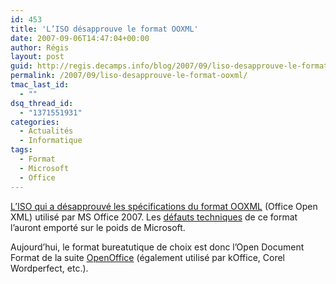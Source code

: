 ```yaml
---
id: 453
title: 'L’ISO désapprouve le format OOXML'
date: 2007-09-06T14:47:04+00:00
author: Régis
layout: post
guid: http://regis.decamps.info/blog/2007/09/liso-desapprouve-le-format-ooxml/
permalink: /2007/09/liso-desapprouve-le-format-ooxml/
tmac_last_id:
  - ""
dsq_thread_id:
  - "1371551931"
categories:
  - Actualités
  - Informatique
tags:
  - Format
  - Microsoft
  - Office
---
```

[L’ISO qui a désapprouvé les spécifications du format OOXML](http://www.noooxml.org/ballotresults) (Office Open XML) utilisé par MS Office 2007. Les [défauts techniques](http://en.wikipedia.org/wiki/Office_Open_XML#Technical_criticisms) de ce format l’auront emporté sur le poids de Microsoft.

Aujourd’hui, le format bureatutique de choix est donc l’Open Document Format de la suite [OpenOffice](http://www.openoffice.org/) (également utilisé par kOffice, Corel Wordperfect, etc.).
